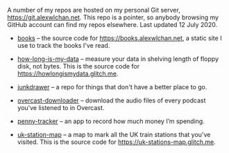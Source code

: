 A number of my repos are hosted on my personal Git server, <https://git.alexwlchan.net>.
This repo is a pointer, so anybody browsing my GitHub account can find my repos elsewhere.
Last updated 12 July 2020.

*   [books](https://git.alexwlchan.net/?p=books.alexwlchan.net;a=summary) – the source code for <https://books.alexwlchan.net>, a static site I use to track the books I've read.

*   [how-long-is-my-data](https://git.alexwlchan.net/?p=how-long-is-my-data;a=summary) – measure your data in shelving length of floppy disk, not bytes. This is the source code for <https://howlongismydata.glitch.me>.

*   [junkdrawer](https://git.alexwlchan.net/?p=junkdrawer;a=summary) – a repo for things that don't have a better place to go.

*   [overcast-downloader](https://git.alexwlchan.net/?p=overcast-downloader;a=summary) – download the audio files of every podcast you've listened to in Overcast.

*   [penny-tracker](https://git.alexwlchan.net/?p=penny-tracker;a=summary) – an app to record how much money I’m spending.

*   [uk-station-map](https://git.alexwlchan.net/?p=penny-tracker;a=summary) – a map to mark all the UK train stations that you've visited. This is the source code for <https://uk-stations-map.glitch.me>.
